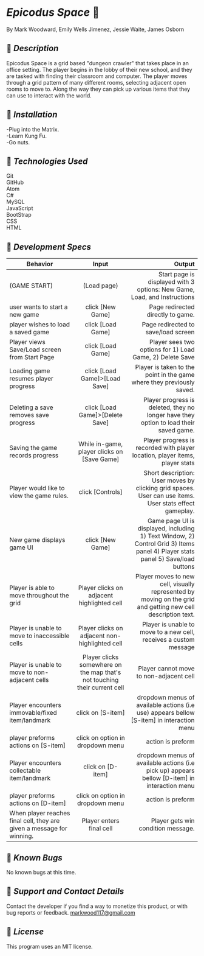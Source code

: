 # _Epicodus Space_  :office:
By Mark Woodward, Emily Wells Jimenez, Jessie Waite, James Osborn

## :small_red_triangle_down: _Description_  
Epicodus Space is a grid based "dungeon crawler" that takes place in an office setting. The player begins in the lobby of their new school, and they are tasked with finding their classroom and computer. The player moves through a grid pattern of many different rooms, selecting adjacent open rooms to move to. Along the way they can pick up various items that they can use to interact with the world.

## :small_red_triangle_down: _Installation_

-Plug into the Matrix.  
-Learn Kung Fu.  
-Go nuts.

## :small_red_triangle_down: _Technologies Used_
Git  
GitHub  
Atom  
C#  
MySQL  
JavaScript  
BootStrap  
CSS  
HTML  

## :small_red_triangle_down: _Development Specs_

|Behavior|Input|Output|
|---|:---:|---:|  
|(GAME START)|(Load page)|Start page is displayed with 3 options: New Game, Load, and Instructions|
|user wants to start a new game|click [New Game]|Page redirected directly to game.|
|player wishes to load a saved game|click [Load Game]|Page redirected to save/load screen|
|Player views Save/Load screen from Start Page|click [Load Game]|Player sees two options for 1) Load Game, 2) Delete Save|
|Loading game resumes player progress|click [Load Game]>[Load Save]|Player is taken to the point in the game where they previously saved.|
|Deleting a save removes save progress|click [Load Game]>[Delete Save]|Player progress is deleted, they no longer have they option to load their saved game.|
|Saving the game records progress|While in-game, player clicks on [Save Game]|Player progress is recorded with player location, player items, player stats|
|Player would like to view the game rules.|click [Controls]|Short description: User moves by clicking grid spaces. User can use items. User stats effect gameplay.|
|New game displays game UI|click [New Game]|Game page UI is displayed, including 1) Text Window, 2) Control Grid 3) Items panel 4) Player stats panel 5) Save/load buttons|
|Player is able to move throughout the grid|Player clicks on adjacent highlighted cell|Player moves to new cell, visually represented by moving on the grid and getting new cell description text.|
|Player is unable to move to inaccessible cells|Player clicks on adjacent non-highlighted cell|Player is unable to move to a new cell, receives a custom message|
|Player is unable to move to non-adjacent cells|Player clicks somewhere on the map that's not touching their current cell|Player cannot move to non-adjacent cell|
|Player encounters immovable/fixed item/landmark|click on [S-item]|dropdown menus of available actions (i.e use) appears bellow [S-item] in interaction menu|
|player preforms actions on [S-item]|click on option in dropdown menu|action is preform|
|Player encounters collectable item/landmark|click on [D-item]|dropdown menus of available actions (i.e pick up) appears bellow [D-item] in interaction menu|
|player preforms actions on [D-item]|click on option in dropdown menu|action is preform|
|When player reaches final cell, they are given a message for winning.|Player enters final cell|Player gets win condition message.|

## :small_red_triangle_down: _Known Bugs_
No known bugs at this time.

## :small_red_triangle_down: _Support and Contact Details_   
Contact the developer if you find a way to monetize this product, or with bug reports or feedback. <markwood117@gmail.com>  

## :small_red_triangle_down: _License_
This program uses an MIT license.
